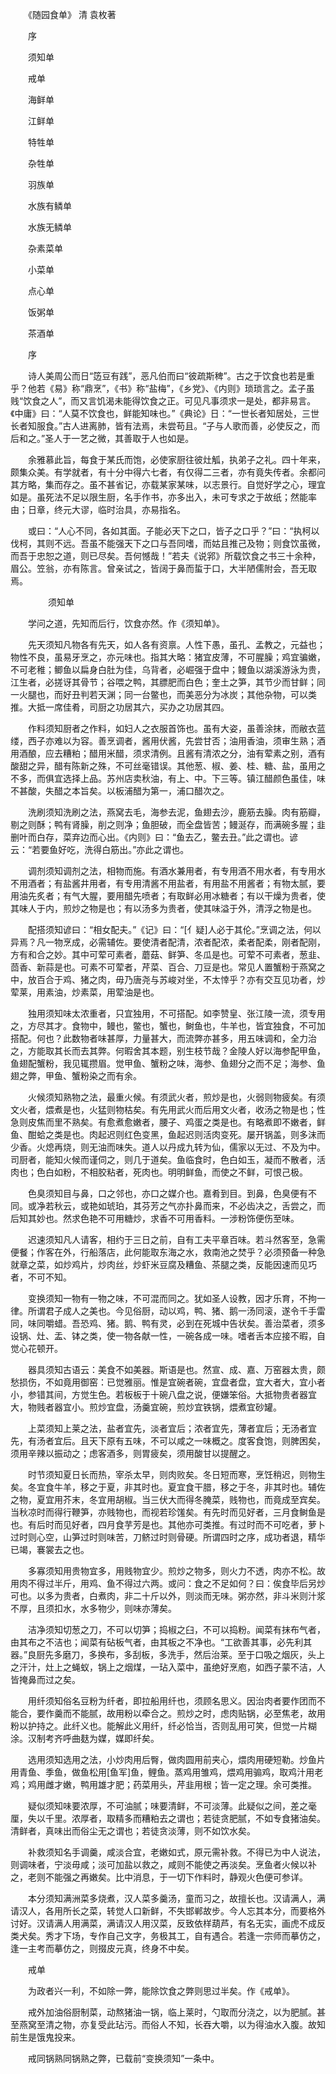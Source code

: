 <!-- { "loadSidebar": true } -->
　　《随园食单》 清 袁枚著

　　序

　　须知单

　　戒单

　　海鲜单

　　江鲜单

　　特牲单

　　杂牲单

　　羽族单

　　水族有鳞单

　　水族无鳞单

　　杂素菜单

　　小菜单

　　点心单

　　饭粥单

　　茶酒单

　　序

　　诗人美周公而日“笾豆有践”，恶凡伯而曰“彼疏斯稗”。古之于饮食也若是重乎？他若《易》称“鼎烹”，《书》称“盐梅”，《乡党》、《内则》琐琐言之。孟子虽贱“饮食之人”，而又言饥渴未能得饮食之正。可见凡事须求一是处，都非易言。《中庸》曰：“人莫不饮食也，鲜能知味也。”《典论》日：“一世长者知居处，三世长者知服食。”古人进离肺，皆有法焉，未尝苟且。“子与人歌而善，必使反之，而后和之。”圣人于一艺之微，其善取于人也如是。

　　余雅慕此旨，每食于某氏而饱，必使家厨往彼灶觚，执弟子之礼。四十年来，颇集众美。有学就者，有十分中得六七者，有仅得二三者，亦有竟失传者。余都问其方略，集而存之。虽不甚省记，亦载某家某味，以志景行。自觉好学之心，理宜如是。虽死法不足以限生厨，名手作书，亦多出入，未可专求之于故纸；然能率由；日章，终元大谬，临时治具，亦易指名。

　　或曰：“人心不同，各如其面。子能必天下之口，皆子之口乎？”曰：“执柯以伐柯，其则不远。吾虽不能强天下之口与吾同嗜，而姑且推己及物；则食饮虽微，而吾于忠恕之道，则已尽矣。吾何憾哉！”若夫《说郛》所载饮食之书三十余种，眉公。笠翁，亦有陈言。曾亲试之，皆阔于鼻而蜇于口，大半陋儒附会，吾无取焉。

　　
　　须知单

　　学问之道，先知而后行，饮食亦然。作《须知单》。

　　先天须知凡物各有先天，如人各有资禀。人性下愚，虽孔、孟教之，元益也；物性不良，虽易牙烹之，亦元味也。指其大略：猪宜皮薄，不可腥臊；鸡宜骗嫩，不可老稚；鲫鱼以扁身白肚为佳，乌背者，必崛强于盘中；鳗鱼以湖溪游泳为贵，江生者，必搓讶其骨节；谷喂之鸭，其膘肥而白色；奎土之笋，其节少而甘鲜；同一火腿也，而好丑判若天渊；同一台鳖也，而美恶分为冰炭；其他杂物，可以类推。大抵一席佳肴，司厨之功居其六，买办之功居其四。

　　作料须知厨者之作料，如妇人之衣服首饰也。虽有大姿，虽善涂抹，而敝衣蓝缕，西子亦难以为容。善烹调者，酱用伏酱，先尝甘否；油用香油，须审生熟；酒用酒酿，应去糟粕；醋用米醋，须求清例。且酱有清浓之分，油有荤素之别，酒有酸甜之异，醋有陈新之殊，不可丝毫错误。其他葱、椒、姜、桂、糖、盐，虽用之不多，而俱宜选择上品。苏州店卖秋油，有上、中。下三等。镇江醋颜色虽佳，味不甚酸，失醋之本旨矣。以板浦醋为第一，浦口醋次之。

　　洗刷须知洗刷之法，燕窝去毛，海参去泥，鱼翅去沙，鹿筋去臊。肉有筋瓣，剔之则酥；鸭有肾臊，削之则净；鱼胆破，而全盘皆苦；鳗涎存，而满碗多腥；韭删叶而白存，菜弃边而心出。《内则》曰：“鱼去乙，鳖去丑。”此之谓也。谚云：“若要鱼好吃，洗得白筋出。”亦此之谓也。

　　调剂须知调剂之法，相物而施。有酒水兼用者，有专用酒不用水者，有专用水不用酒者；有盐酱井用者，有专用清酱不用盐者，有用盐不用酱者；有物太腻，要用油先炙者；有气大腥，要用醋先喷者；有取鲜必用冰糖者；有以干燥为贵者，使其味人于内，煎炒之物是也；有以汤多为贵者，使其味溢于外，清浮之物是也。

　　配搭须知谚曰：“相女配夫。”《记》曰：“[亻疑]人必于其伦。”烹调之法，何以异焉？凡一物烹成，必需辅佐。要使清者配清，浓者配浓，柔者配柔，刚者配刚，方有和合之妙。其中可荤可素者，蘑菇、鲜笋、冬瓜是也。可荤不可素者，葱韭、茴香、新蒜是也。可素不可荤者，芹菜、百合、刀豆是也。常见人置蟹粉于燕窝之中，放百合于鸡、猪之肉，毋乃唐尧与苏峻对坐，不太悻乎？亦有交互见功者，炒荤莱，用素油，炒素菜，用荤油是也。

　　独用须知味太浓重者，只宜独用，不可搭配。如李赞皇、张江陵一流，须专用之，方尽其才。食物中，鳗也，鳖也，蟹也，鲥鱼也，牛羊也，皆宜独食，不可加搭配。何也？此数物者味甚厚，力量甚大，而流弊亦甚多，用五味调和，全力治之，方能取其长而去其弊。何暇舍其本题，别生枝节哉？金陵人好以海参配甲鱼，鱼翅配蟹粉，我见辄攒眉。觉甲鱼、蟹粉之味，海参、鱼翅分之而不足；海参、鱼翅之弊，甲鱼、蟹粉染之而有余。

　　火候须知熟物之法，最重火候。有须武火者，煎炒是也，火弱则物疲矣。有须文火者，煨煮是也，火猛则物枯矣。有先用武火而后用文火者，收汤之物是也；性急则皮焦而里不熟矣。有愈煮愈嫩者，腰子、鸡蛋之类是也。有略煮即不嫩者，鲜鱼、酣蛤之类是也。肉起迟则红色变黑，鱼起迟则活肉变死。屡开锅盖，则多沫而少香。火熄再烧，则无油而味失。道人以丹成九转为仙，儒家以无过、不及为中。司厨者，能知火候而谨伺之，则几于道矣。鱼临食时，色白如玉，凝而不散者，活肉也；色白如粉，不相胶粘者，死肉也。明明鲜鱼，而使之不鲜，可恨己极。

　　色臭须知目与鼻，口之邻也，亦口之媒介也。嘉肴到目。到鼻，色臭便有不同。或净若秋云，或艳如琥珀，其芬芳之气亦扑鼻而来，不必齿决之，舌尝之，而后知其妙也。然求色艳不可用糖炒，求香不可用香料。一涉粉饰便伤至味。

　　迟速须知凡人请客，相约于三日之前，自有工夫平章百味。若斗然客至，急需便餐；作客在外，行船落店，此何能取东海之水，救南池之焚乎？必须预备一种急就章之菜，如炒鸡片，炒肉丝，炒虾米豆腐及糟鱼、茶腿之类，反能因速而见巧者，不可不知。

　　变换须知一物有一物之味，不可混而同之。犹如圣人设教，因才乐育，不拘一律。所谓君子成人之美也。今见俗厨，动以鸡，鸭、猪、鹅一汤同滚，遂令千手雷同，味同嚼蜡。吾恐鸡、猪。鹅、鸭有灵，必到在死城中告状矣。善治菜者，须多设锅、灶、盂、钵之类，使一物各献一性，一碗各成一味。嗜者舌本应接不暇，自觉心花顿开。

　　器具须知古语云：美食不如美器。斯语是也。然宣、成、嘉、万窑器太贵，颇愁损伤，不如竟用御窑：已觉雅丽。惟是宜碗者碗，宜盘者盘，宜大者大，宜小者小，参错其间，方觉生色。若板板于十碗八盘之说，便嫌笨俗。大抵物贵者器宜大，物贱者器宜小。煎炒宜盘，汤羹宜碗，煎炒宜铁锅，煨煮宜砂罐。

　　上菜须知上莱之法，盐者宜先，淡者宜后；浓者宜先，薄者宜后；无汤者宜先，有汤者宜后。且天下原有五味，不可以咸之一味概之。度客食饱，则脾困矣，须用辛辣以振动之；虑客酒多，则胃疲矣，须用酸甘以提醒之。

　　时节须知夏日长而热，宰杀太早，则肉败矣。冬日短而寒，烹饪稍迟，则物生矣。冬宜食牛羊，移之于夏，非其时也。夏宜食干腊，移之于冬，非其时也。辅佐之物，夏宜用芥末，冬宜用胡椒。当三伏大而得冬腌菜，贱物也，而竟成至宾矣。当秋凉时而得行鞭笋，亦贱物也，而视若珍馐矣。有先时而见好者，三月食鲥鱼是也。有后时而见好者，四月食芋芳是也。其他亦可类推。有过时而不可吃者，萝卜过时则心空，山笋过时则味苦，刀鲚过时则骨硬。所谓四时之序，成功者退，精华已竭，褰裳去之也。

　　多寡须知用贵物宜多，用贱物宜少。煎炒之物多，则火力不透，肉亦不松。故用肉不得过半斤，用鸡、鱼不得过六两。或问：食之不足如何？曰：俟食毕后另炒可也。以多为贵者，白煮肉，非二十斤以外，则淡而无味。粥亦然，非斗米则汁浆不厚，且须扣水，水多物少，则味亦薄矣。

　　洁净须知切葱之刀，不可以切笋；捣椒之臼，不可以捣粉。闻菜有抹布气者，由其布之不洁也；闻菜有砧板气者，由其板之不净也。“工欲善其事，必先利其器。”良厨先多磨刀，多换布，多刮板，多洗手，然后治莱。至于口吸之烟灰，头上之汗汁，灶上之蝇蚁，锅上之烟煤，一玷入菜中，虽绝好烹庖，如西子蒙不洁，人皆掩鼻而过之矣。

　　用纤须知俗名豆粉为纤者，即拉船用纤也，须顾名思义。因治肉者要作团而不能合，要作羹而不能腻，故用粉以牵合之。煎炒之时，虑肉贴锅，必至焦老，故用粉以护持之。此纤义也。能解此义用纤，纤必恰当，否则乱用可笑，但觉一片糊涂。汉制考齐呼曲麸为媒，媒即纤矣。

　　选用须知选用之法，小炒肉用后臀，做肉圆用前夹心，煨肉用硬短勒。炒鱼片用青鱼、季鱼，做鱼松用[鱼军]鱼，鲤鱼。蒸鸡用雏鸡，煨鸡用骟鸡，取鸡汁用老鸡；鸡用雌才嫩，鸭用雄才肥；药菜用头，芹韭用根；皆一定之理。余可类推。

　　疑似须知味要浓厚，不可油腻；味要清鲜，不可淡薄。此疑似之间，差之毫厘，失以千里。浓厚者，取精多而糟粕去之谓也；若徒贪肥腻，不如专食猪油矣。清鲜者，真味出而俗尘无之谓也；若徒贪淡薄，则不如饮水矣。

　　补救须知名手调羹，咸淡合宜，老嫩如式，原元需补救。不得已为中人说法，则调味者，宁淡毋咸；淡可加盐以救之，咸则不能使之再淡矣。烹鱼者火候以补之，老则不能强之再嫩矣。比中消息，于一切下作料时，静观火色便可参详。

　　本分须知满洲菜多烧煮，汉人菜多羹汤，童而习之，故擅长也。汉请满人，满请汉人，各用所长之菜，转觉人口新鲜，不失邯郸故步。今人忘其本分，而要格外讨好。汉请满人用满菜，满请汉人用汉菜，反致依样葫芦，有名无实，画虎不成反类犬矣。秀才下场，专作自己文字，务极其工，自有遇合。若逢一宗师而摹仿之，逢一主考而摹仿之，则掇皮元真，终身不中矣。

　　戒单

　　为政者兴一利，不如除一弊，能除饮食之弊则思过半矣。作《戒单》。

　　戒外加油俗厨制菜，动熬猪油一锅，临上莱时，勺取而分浇之，以为肥腻。甚至燕窝至清之物，亦复受此玷污。而俗人不知，长吞大嚼，以为得油水入腹。故知前生是饿鬼投来。

　　戒同锅熟同锅熟之弊，已载前“变换须知”一条中。

